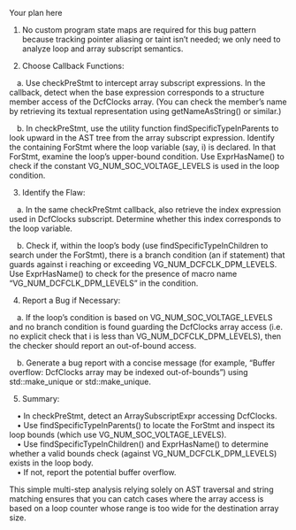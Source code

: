 Your plan here

1. No custom program state maps are required for this bug pattern because tracking pointer aliasing or taint isn’t needed; we only need to analyze loop and array subscript semantics.

2. Choose Callback Functions:

 a. Use checkPreStmt to intercept array subscript expressions. In the callback, detect when the base expression corresponds to a structure member access of the DcfClocks array. (You can check the member’s name by retrieving its textual representation using getNameAsString() or similar.)

 b. In checkPreStmt, use the utility function findSpecificTypeInParents to look upward in the AST tree from the array subscript expression. Identify the containing ForStmt where the loop variable (say, i) is declared. In that ForStmt, examine the loop’s upper-bound condition. Use ExprHasName() to check if the constant VG_NUM_SOC_VOLTAGE_LEVELS is used in the loop condition.

3. Identify the Flaw:

 a. In the same checkPreStmt callback, also retrieve the index expression used in DcfClocks subscript. Determine whether this index corresponds to the loop variable.

 b. Check if, within the loop’s body (use findSpecificTypeInChildren to search under the ForStmt), there is a branch condition (an if statement) that guards against i reaching or exceeding VG_NUM_DCFCLK_DPM_LEVELS. Use ExprHasName() to check for the presence of macro name “VG_NUM_DCFCLK_DPM_LEVELS” in the condition.

4. Report a Bug if Necessary:

 a. If the loop’s condition is based on VG_NUM_SOC_VOLTAGE_LEVELS and no branch condition is found guarding the DcfClocks array access (i.e. no explicit check that i is less than VG_NUM_DCFCLK_DPM_LEVELS), then the checker should report an out-of-bound access.

 b. Generate a bug report with a concise message (for example, “Buffer overflow: DcfClocks array may be indexed out-of-bounds”) using std::make_unique<PathSensitiveBugReport> or std::make_unique<BasicBugReport>.

5. Summary:

 • In checkPreStmt, detect an ArraySubscriptExpr accessing DcfClocks.  
 • Use findSpecificTypeInParents() to locate the ForStmt and inspect its loop bounds (which use VG_NUM_SOC_VOLTAGE_LEVELS).  
 • Use findSpecificTypeInChildren() and ExprHasName() to determine whether a valid bounds check (against VG_NUM_DCFCLK_DPM_LEVELS) exists in the loop body.  
 • If not, report the potential buffer overflow.

This simple multi-step analysis relying solely on AST traversal and string matching ensures that you can catch cases where the array access is based on a loop counter whose range is too wide for the destination array size.